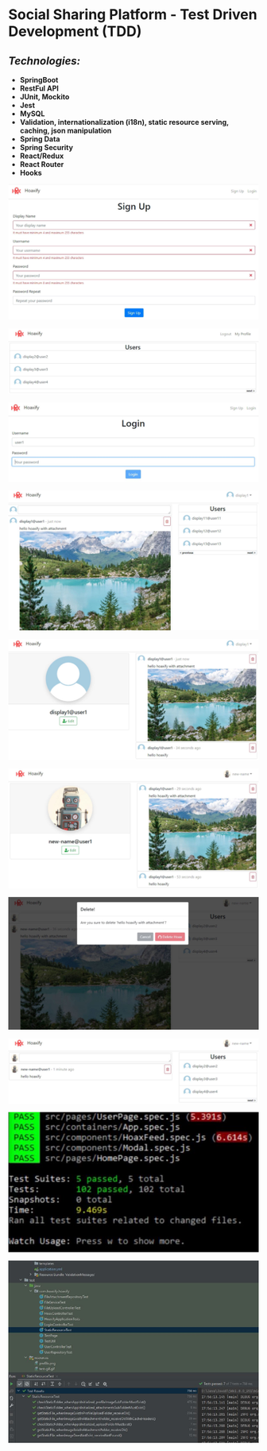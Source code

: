 # Social Sharing Platform - Test Driven Development (TDD)

## ***Technologies:***

* **SpringBoot**
* **RestFul API**
* **JUnit, Mockito**
* **Jest**
* **MySQL**
* **Validation, internationalization (i18n), static resource serving, caching, json manipulation**
* **Spring Data**
* **Spring Security**
* **React/Redux**
* **React Router**
* **Hooks**

<p align = "center">
<img src="https://github.com/iizdebski/hoaxify/blob/master/hoaxifyBackEnd/images/hoaxify_01.JPG">
</p>

<p align = "center">
<img src="https://github.com/iizdebski/hoaxify/blob/master/hoaxifyBackEnd/images/hoaxify_02.JPG">
</p>

<p align = "center">
<img src="https://github.com/iizdebski/hoaxify/blob/master/hoaxifyBackEnd/images/hoaxify_03.JPG"> 
</p>

<p align = "center">
<img src="https://github.com/iizdebski/hoaxify/blob/master/hoaxifyBackEnd/images/hoaxify_04.JPG">
</p>

<p align = "center">
<img src="https://github.com/iizdebski/hoaxify/blob/master/hoaxifyBackEnd/images/hoaxify_05.JPG">
</p>

<p align = "center">
<img src="https://github.com/iizdebski/hoaxify/blob/master/hoaxifyBackEnd/images/hoaxify_06.JPG">
</p>

<p align = "center">
<img src="https://github.com/iizdebski/hoaxify/blob/master/hoaxifyBackEnd/images/hoaxify_07.JPG"> 
</p>

<p align = "center">
<img src="https://github.com/iizdebski/hoaxify/blob/master/hoaxifyBackEnd/images/hoaxify_08.JPG">
</p>

<p align = "center">
<img src="https://github.com/iizdebski/hoaxify/blob/master/hoaxifyBackEnd/images/hoaxify_09.JPG">
</p>

<p align = "center">
<img src="https://github.com/iizdebski/hoaxify/blob/master/hoaxifyBackEnd/images/hoaxify_10.JPG">
</p>
